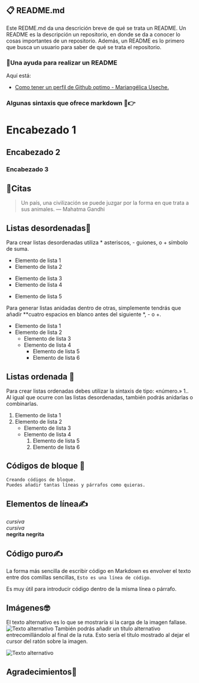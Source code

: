 ## 📋 README.md

Este REDME.md da una descrición breve de qué se trata un README. Un README es la descripción un repositorio, en donde se da a conocer lo cosas importantes de un repositorio. Además, un README es lo primero que busca un usuario para saber de qué se trata el repositorio. 

### 🐼Una ayuda para realizar un README
  Aquí está:
- [Como tener un perfil de Github optimo - Mariangélica Useche.](https://www.youtube.com/watch?v=dL_hkU9IBOM)
### Algunas sintaxis que ofrece markdown  🐲👉
# Encabezado 1
## Encabezado 2
### Encabezado 3

## 🤜Citas
> Un país, una civilización se puede juzgar por la forma en que trata a sus animales.  — Mahatma Gandhi

## Listas desordenadas🤜
Para crear listas desordenadas utiliza * asteriscos, - guiones, o + símbolo de suma.

- Elemento de lista 1
- Elemento de lista 2
* Elemento de lista 3
* Elemento de lista 4
+ Elemento de lista 5

Para generar listas anidadas dentro de otras, simplemente tendrás que añadir **cuatro espacios en blanco antes del siguiente *, - o +.

- Elemento de lista 1
- Elemento de lista 2
    - Elemento de lista 3
    - Elemento de lista 4
        - Elemento de lista 5
        - Elemento de lista 6
## Listas ordenada 🤜
Para crear listas ordenadas debes utilizar la sintaxis de tipo: «número.» 1.. Al igual que ocurre con las listas desordenadas, también podrás anidarlas o combinarlas.

1. Elemento de lista 1
2.  Elemento de lista 2
    - Elemento de lista 3
    - Elemento de lista 4
        1. Elemento de lista 5
        2. Elemento de lista 6

## Códigos de bloque 🐧
~~~
Creando códigos de bloque.
Puedes añadir tantas líneas y párrafos como quieras.  
~~~

## Elementos de línea✍
*cursiva*	
_cursiva_	
**negrita**	
__negrita__

## Código puro✍
La forma más sencilla de escribir código en Markdown es envolver el texto entre dos comillas sencillas, `Esto es una línea de código`.

Es muy útil para introducir código dentro de la misma línea o párrafo.

## Imágenes🤓
El texto alternativo es lo que se mostraría si la carga de la imagen fallase.
![Texto alternativo](https://global-uploads.webflow.com/5f5a53e153805db840dae2db/6073fbf151fa4565d48572dc_GitHub_aprender-programaci%25C3%25B3n.jpeg)
También podrás añadir un título alternativo entrecomillándolo al final de la ruta. Esto sería el título mostrado al dejar el cursor del ratón sobre la imagen.

![Texto alternativo](https://www.computerworld.es/archivos/201504/github.jpg "Título alternativo")

## Agradecimientos🦗 
